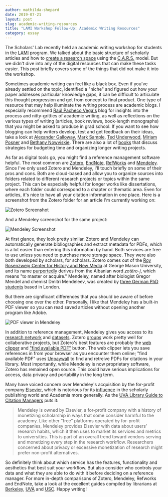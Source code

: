```yaml
---
author: mathilda-shepard
date: 2019-07-21
layout: post
slug: academic-writing-resources
title: "LAMI Workshop Follow-Up: Academic Writing Resources"
category: essay
---
```


The Scholars' Lab recently held an academic writing workshop for students in the [LAMI](https://graddiversity.virginia.edu/U.Va.LAMI) program. We talked about the basic structure of scholarly articles and how to [create a research space](https://journals.sagepub.com/doi/pdf/10.1177/0741088387004002004?casa_token=4KDvnVFvjwYAAAAA:Y52bk2jneKQlsVXCtCVxrLXNZKJWdQZ9he1PVFx7dPeXPUWqfr6l8u3W9742CunnSAyhv9WhnfTIYw) using the [C.A.R.S.](https://libguides.usc.edu/writingguide/CARS) model. But we didn't dive into any of the digital resources that can make these tasks easier. This post briefly covers some of the things that did not make it into the workshop.

Sometimes academic writing can feel like a black box. Even if you've already settled on the topic, identified a "niche" and figured out how your paper addresses particular knowledge gaps, it can be difficult to articulate this thought progression and get from concept to final product. One type of resource that may help illuminate the writing process are academic blogs. I especially recommend [Raúl Pacheco Vega's](http://www.raulpacheco.org/blog/) blog for insights into the process and nitty-gritties of academic writing, as well as reflections on the various types of writing (articles, book reviews, book-length monographs) that you might be asked to produce in grad school. If you want to see how blogging can help writers develop, test and get feedback on their ideas, take a look at [Alexander Galloway](http://cultureandcommunication.org/galloway/), [Mark Sample](https://www.samplereality.com/author/admin/), [Ted Underwood](https://tedunderwood.com/), [Miriam Posner](http://miriamposner.com/blog/) and [Bethany Nowviskie](http://nowviskie.org/). There are also a lot of [books](https://www.goodreads.com/shelf/show/academic-writing) that discuss strategies for budgeting time and organizing longer writing projects. 

As far as digital tools go, you might find a reference management software helpful. The most common are [Zotero](https://www.zotero.org/), [EndNote](https://endnote.com/product-details/basic/), [RefWorks](https://www.proquest.com/products-services/refworks.html) and [Mendeley](https://www.mendeley.com/newsfeed). Since I've only used Zotero and Mendeley, I'll touch briefly on some of their pros and cons. Both are cloud-based and allow you to organize sources into folders related to different research projects or topics within the same project. This can be especially helpful for longer works like dissertations, where each folder could correspond to a chapter or thematic area. Even for articles, it's nice to have all your citation information in one place. Here is a screenshot from the Zotero folder for an article I'm currently working on:

![Zotero Screenshot](https://virginia.box.com/shared/static/dzw7peltwik0sndhohsjicr1j79q77ht.png)

And a Mendeley screenshot for the same project:

![Mendeley Screenshot](https://virginia.box.com/shared/static/ufjto4eioit8pnz5dqugkwf67ced4ikx.png)

At first glance, they look pretty similar. Zotero and Mendeley can automatically generate bibliographies and extract metadata for PDFs, which is a lot easier than entering this information by hand. Both services are free to use unless you need to purchase more storage space. They were also both developed by scholars, for scholars. Zotero comes out of the [Roy Rosenzweig Center for History and New Media](https://rrchnm.org/) at George Mason University, and its name [purportedly](http://ideophone.org/zotero-etymology/) derives from the Albanian word *zotëro-j*, which means "to master or acquire." Mendeley, named after biologist Gregor Mendel and chemist Dmitri Mendeleev, was created by [three German PhD students](https://blogs.scientificamerican.com/information-culture/interview-with-dr-victor-henning-mendeley/) based in London.

But there are significant differences that you should be aware of before choosing one over the other. Personally, I like that Mendeley has a built-in PDF viewer so you can read saved articles without opening another program like Adobe.

![PDF viewer in Mendeley](https://virginia.box.com/shared/static/2v1ei28tvpc9qie34bey43h8rktqngb9.png)

In addition to reference management, Mendeley gives you access to its [research network](https://www.mendeley.com/research-network/community) and [datasets](https://www.mendeley.com/datasets). Zotero [groups](https://www.zotero.org/groups/) work pretty well for collaborative projects, but Zotero's best features are probably the [web clipper](https://www.zotero.org/download/connectors) and ["find available PDF"](https://www.zotero.org/blog/improved-pdf-retrieval-with-unpaywall-integration/) button. The web clipper lets you save references in from your browser as you encounter them online; "find available PDF" uses [Unpaywall](https://unpaywall.org/) to find and retreive PDFs for citations in your library. Most importantly, while Mendeley is now proprietary software, Zotero has remained open source. This could have serious implications for access, data privacy and portability in the long term. 

Many have voiced concern over Mendeley's acquisition by the for-profit company [Elsevier](https://en.wikipedia.org/wiki/Elsevier), which is notorious for its [influence](https://www.chronicle.com/article/Elsevier-s-Presence-on/246048) in the scholarly publishing world and Academia more generally. As the [UVA Library Guide to Citation Managers](https://guides.lib.virginia.edu/referencemanagers) puts it:
> Mendeley is owned by Elsevier, a for-profit company with a history of monetizing scholarship in ways that some consider harmful to the academy. Like other “free” platforms operated by for-profit companies, Mendeley provides Elsevier with data about users’ research habits, which it then uses to market its services and metrics to universities. This is part of an overall trend toward vendors serving and monetizing every step in the research workflow. Researchers concerned about privacy or excessive monetization of research might prefer non-profit alternatives.

So definitely think about which service has the features, functionality and aesthetics that best suit your workflow. But also consider who controls your data and what they are able to do with it before deciding on a reference manager. For more in-depth comparisons of Zotero, Mendeley, Refworks and EndNote, take a look at the excellent guides compiled by librarians at [Berkeley](https://guides.lib.berkeley.edu/publichealth/citations), [UVA](https://guides.lib.virginia.edu/referencemanagers) and [USC](https://libraries.usc.edu/research/citation-management). Happy writing!
